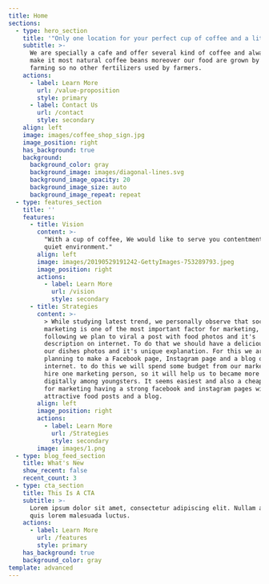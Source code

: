 ```yaml
---
title: Home
sections:
  - type: hero_section
    title: '"Only one location for your perfect cup of coffee and a little bite."'
    subtitle: >-
      We are specially a cafe and offer several kind of coffee and always try to
      make it most natural coffee beans moreover our food are grown by organic
      farming so no other fertilizers used by farmers.
    actions:
      - label: Learn More
        url: /value-proposition
        style: primary
      - label: Contact Us
        url: /contact
        style: secondary
    align: left
    image: images/coffee_shop_sign.jpg
    image_position: right
    has_background: true
    background:
      background_color: gray
      background_image: images/diagonal-lines.svg
      background_image_opacity: 20
      background_image_size: auto
      background_image_repeat: repeat
  - type: features_section
    title: ''
    features:
      - title: Vision
        content: >-
          "With a cup of coffee, We would like to serve you contentment in a
          quiet environment."
        align: left
        image: images/20190529191242-GettyImages-753289793.jpeg
        image_position: right
        actions:
          - label: Learn More
            url: /vision
            style: secondary
      - title: Strategies
        content: >-
          > While studying latest trend, we personally observe that social media
          marketing is one of the most important factor for marketing, to so the
          following we plan to viral a post with food photos and it's
          description on internet. To do that we should have a delicious looking
          our dishes photos and it's unique explanation. For this we are
          planning to make a Facebook page, Instagram page and a blog on
          internet. to do this we will spend some budget from our marketing and
          hire one marketing person, so it will help us to became more popular
          digitally among youngsters. It seems easiest and also a cheapest way
          for marketing having a strong facebook and instagram pages with
          attractive food posts and a blog.
        align: left
        image_position: right
        actions:
          - label: Learn More
            url: /Strategies
            style: secondary
        image: images/1.png
  - type: blog_feed_section
    title: What's New
    show_recent: false
    recent_count: 3
  - type: cta_section
    title: This Is A CTA
    subtitle: >-
      Lorem ipsum dolor sit amet, consectetur adipiscing elit. Nullam a metus
      quis lorem malesuada luctus.
    actions:
      - label: Learn More
        url: /features
        style: primary
    has_background: true
    background_color: gray
template: advanced
---
```


